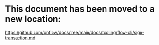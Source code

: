 # This document has been moved to a new location:

https://github.com/onflow/docs/tree/main/docs/tooling/flow-cli/sign-transaction.md
